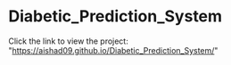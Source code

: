 # Diabetic_Prediction_System
Click the link to view the project: "https://aishad09.github.io/Diabetic_Prediction_System/"
